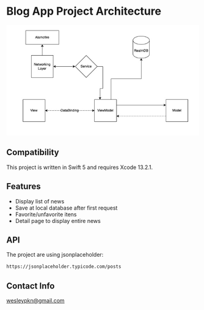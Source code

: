 # Blog App Project Architecture
![preview](./projectarch.jpg)
## Compatibility
This project is written in Swift 5 and requires Xcode 13.2.1.

## Features
* Display list of news
* Save at local database after first request
* Favorite/unfavorite itens
* Detail page to display entire news

## API
The project are using jsonplaceholder: 
```sh
https://jsonplaceholder.typicode.com/posts
```

## Contact Info
wesleypkn@gmail.com
